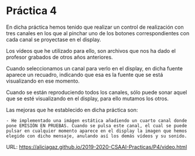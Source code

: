 # Práctica 4

En dicha práctica hemos tenido que realizar un control de realización con tres canales en los que al pinchar uno de los botones correspondientes con cada canal se proyectase en el display.

Los vídeos que he utilizado para ello, son archivos que nos ha dado el profesor grabados de otros años anteriores.

Cuando seleccionamos un canal para verlo en el display, en dicha fuente aparece un recuadro, indicando que esa es la fuente que se está visualizando en ese momento.

Cuando se están reproduciendo todos los canales, sólo puede sonar aquel que se esté visualizando en el display, para ello mutamos los otros.

Las mejoras que he establecido en dicha práctica son:

    - He implementado una imágen estática añadiendo un cuarto canal donde pone EMISIÓN EN PRUEBAS. Cuando se pulsa este canal, el cual se puede pulsar en cualquier momento aparece en el display la imagen que hemos elegido con dicho mensaje, anulando así los demás vídeos y su sonido.

URL: https://aliciagaz.github.io/2019-2020-CSAAI-Practicas/P4/video.html
